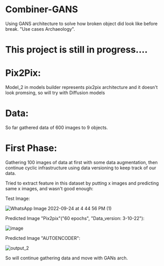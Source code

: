 # Combiner-GANS
Using GANS architecture to solve how broken object did look like before break. "Use cases Archaeology".

# This project is still in progress.... 

# Pix2Pix:
Model_2 in models builder represents pix2pix architecture and it doesn't look promsing, so will try with Diffusion models

# Data:
So far gathered data of 600 images to 9 objects.

# First Phase:
Gathering 100 images of data at first with some data augmentation, then continue cyclic infrastructure using data versioning to keep track of our data.

Tried to extract feature in this dataset by putting x images and predicting same x images, and wasn't good enough:

 Test Image: 
 
 ![WhatsApp Image 2022-09-24 at 4 44 56 PM (1)](https://user-images.githubusercontent.com/59775002/193263634-e92195c2-7551-4d72-8e50-14255448fcf0.jpeg)
 
 Predicted Image "Pix2pix"("60 epochs", "Data_version: 3-10-22"):

![image](https://user-images.githubusercontent.com/59775002/196940869-293778f4-8155-4dc7-9994-58ca26ac35c6.png)

 Predicted Image "AUTOENCODER":

![output_2](https://user-images.githubusercontent.com/59775002/193263823-887f4751-12c8-4fed-9144-eae954fcb3aa.png)

So will continue gathering data and move with GANs arch.



